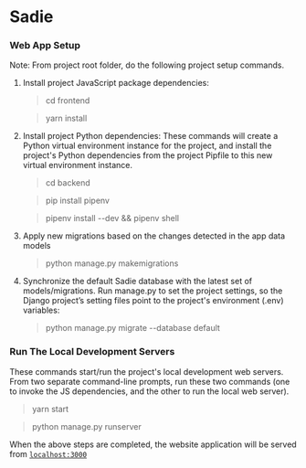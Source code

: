 # Sadie

### Web App Setup
Note: From project root folder, do the following project setup commands.
1. Install project JavaScript package dependencies:
    > cd frontend
    
    > yarn install
2. Install project Python dependencies: These commands will create a Python virtual environment instance for the project, and install the project's Python dependencies from the project Pipfile to this new virtual environment instance.
    > cd backend
    
    > pip install pipenv

    > pipenv install --dev && pipenv shell

3. Apply new migrations based on the changes detected in the app data models 
    > python manage.py makemigrations

4. Synchronize the default Sadie database with the latest set of models/migrations. 
   Run manage.py to set the project settings, so the Django project’s setting files point 
   to the project's environment (.env) variables:
    > python manage.py migrate --database default

### Run The Local Development Servers
These commands start/run the project's local development web servers. From two separate command-line prompts, run these two commands (one to invoke the JS dependencies, and the other to run the local web server).
> yarn start

> python manage.py runserver

When the above steps are completed, the website application will be served from [`localhost:3000`](http://localhost:3000/) 
